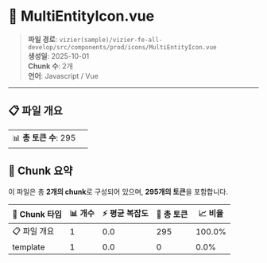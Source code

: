# 📄 MultiEntityIcon.vue

> **파일 경로**: `vizier(sample)/vizier-fe-all-develop/src/components/prod/icons/MultiEntityIcon.vue`  
> **생성일**: 2025-10-01  
> **Chunk 수**: 2개  
> **언어**: Javascript / Vue
---





## 📋 파일 개요

| | |
|--|--|
| 📊 **총 토큰 수**: 295 |  |






## 🧩 Chunk 요약

이 파일은 총 **2개의 chunk**로 구성되어 있으며, **295개의 토큰**을 포함합니다.

| 🧩 Chunk 타입 | 📊 개수 | ⚡ 평균 복잡도 | 📝 총 토큰 | 📈 비율 |
|---------------|--------|-------------|----------|--------|
| 📋 파일 개요 | 1 | 0.0 | 295 | 100.0% |
| template | 1 | 0.0 | 0 | 0.0% |

